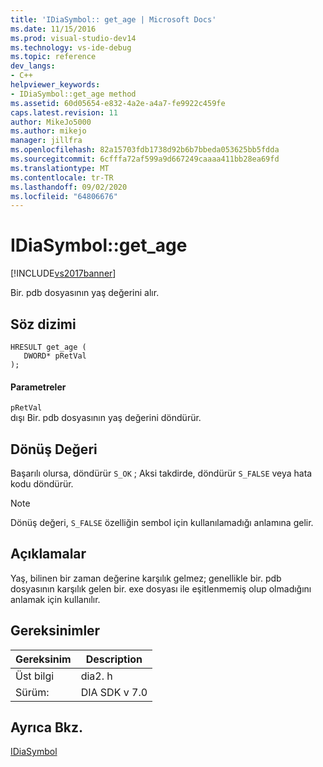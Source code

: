 ```yaml
---
title: 'IDiaSymbol:: get_age | Microsoft Docs'
ms.date: 11/15/2016
ms.prod: visual-studio-dev14
ms.technology: vs-ide-debug
ms.topic: reference
dev_langs:
- C++
helpviewer_keywords:
- IDiaSymbol::get_age method
ms.assetid: 60d05654-e832-4a2e-a4a7-fe9922c459fe
caps.latest.revision: 11
author: MikeJo5000
ms.author: mikejo
manager: jillfra
ms.openlocfilehash: 82a15703fdb1738d92b6b7bbeda053625bb5fdda
ms.sourcegitcommit: 6cfffa72af599a9d667249caaaa411bb28ea69fd
ms.translationtype: MT
ms.contentlocale: tr-TR
ms.lasthandoff: 09/02/2020
ms.locfileid: "64806676"
---
```

# <a name="idiasymbolget_age"></a>IDiaSymbol::get_age
[!INCLUDE[vs2017banner](../../includes/vs2017banner.md)]

Bir. pdb dosyasının yaş değerini alır.  
  
## <a name="syntax"></a>Söz dizimi  
  
```cpp#  
HRESULT get_age (   
   DWORD* pRetVal  
);  
```  
  
#### <a name="parameters"></a>Parametreler  
 `pRetVal`  
 dışı Bir. pdb dosyasının yaş değerini döndürür.  
  
## <a name="return-value"></a>Dönüş Değeri  
 Başarılı olursa, döndürür `S_OK` ; Aksi takdirde, döndürür `S_FALSE` veya hata kodu döndürür.  
  
> [!NOTE]
> Dönüş değeri, `S_FALSE` özelliğin sembol için kullanılamadığı anlamına gelir.  
  
## <a name="remarks"></a>Açıklamalar  
 Yaş, bilinen bir zaman değerine karşılık gelmez; genellikle bir. pdb dosyasının karşılık gelen bir. exe dosyası ile eşitlenmemiş olup olmadığını anlamak için kullanılır.  
  
## <a name="requirements"></a>Gereksinimler  
  
|Gereksinim|Description|  
|-----------------|-----------------|  
|Üst bilgi|dia2. h|  
|Sürüm:|DIA SDK v 7.0|  
  
## <a name="see-also"></a>Ayrıca Bkz.  
 [IDiaSymbol](../../debugger/debug-interface-access/idiasymbol.md)

